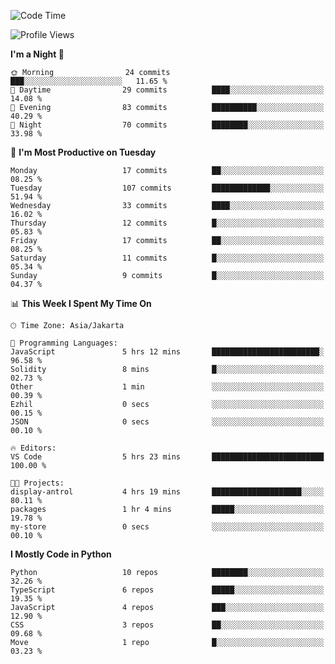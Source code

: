 <!--START_SECTION:waka-->
![Code Time](http://img.shields.io/badge/Code%20Time-1%2C611%20hrs%2040%20mins-blue)

![Profile Views](http://img.shields.io/badge/Profile%20Views-0-blue)

**I'm a Night 🦉** 

```text
🌞 Morning                24 commits          ███░░░░░░░░░░░░░░░░░░░░░░   11.65 % 
🌆 Daytime                29 commits          ████░░░░░░░░░░░░░░░░░░░░░   14.08 % 
🌃 Evening                83 commits          ██████████░░░░░░░░░░░░░░░   40.29 % 
🌙 Night                  70 commits          ████████░░░░░░░░░░░░░░░░░   33.98 % 
```
📅 **I'm Most Productive on Tuesday** 

```text
Monday                   17 commits          ██░░░░░░░░░░░░░░░░░░░░░░░   08.25 % 
Tuesday                  107 commits         █████████████░░░░░░░░░░░░   51.94 % 
Wednesday                33 commits          ████░░░░░░░░░░░░░░░░░░░░░   16.02 % 
Thursday                 12 commits          █░░░░░░░░░░░░░░░░░░░░░░░░   05.83 % 
Friday                   17 commits          ██░░░░░░░░░░░░░░░░░░░░░░░   08.25 % 
Saturday                 11 commits          █░░░░░░░░░░░░░░░░░░░░░░░░   05.34 % 
Sunday                   9 commits           █░░░░░░░░░░░░░░░░░░░░░░░░   04.37 % 
```


📊 **This Week I Spent My Time On** 

```text
🕑︎ Time Zone: Asia/Jakarta

💬 Programming Languages: 
JavaScript               5 hrs 12 mins       ████████████████████████░   96.58 % 
Solidity                 8 mins              █░░░░░░░░░░░░░░░░░░░░░░░░   02.73 % 
Other                    1 min               ░░░░░░░░░░░░░░░░░░░░░░░░░   00.39 % 
Ezhil                    0 secs              ░░░░░░░░░░░░░░░░░░░░░░░░░   00.15 % 
JSON                     0 secs              ░░░░░░░░░░░░░░░░░░░░░░░░░   00.10 % 

🔥 Editors: 
VS Code                  5 hrs 23 mins       █████████████████████████   100.00 % 

🐱‍💻 Projects: 
display-antrol           4 hrs 19 mins       ████████████████████░░░░░   80.11 % 
packages                 1 hr 4 mins         █████░░░░░░░░░░░░░░░░░░░░   19.78 % 
my-store                 0 secs              ░░░░░░░░░░░░░░░░░░░░░░░░░   00.10 % 
```

**I Mostly Code in Python** 

```text
Python                   10 repos            ████████░░░░░░░░░░░░░░░░░   32.26 % 
TypeScript               6 repos             █████░░░░░░░░░░░░░░░░░░░░   19.35 % 
JavaScript               4 repos             ███░░░░░░░░░░░░░░░░░░░░░░   12.90 % 
CSS                      3 repos             ██░░░░░░░░░░░░░░░░░░░░░░░   09.68 % 
Move                     1 repo              █░░░░░░░░░░░░░░░░░░░░░░░░   03.23 % 
```




<!--END_SECTION:waka-->
